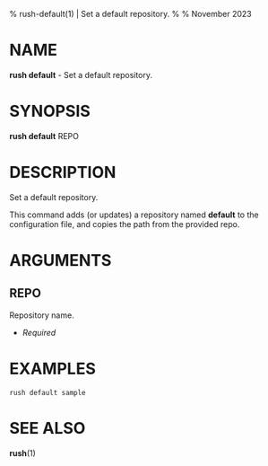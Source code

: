 % rush-default(1) | Set a default repository.
% 
% November 2023

NAME
==================================================

**rush default** - Set a default repository.

SYNOPSIS
==================================================

**rush default** REPO

DESCRIPTION
==================================================

Set a default repository.

This command adds (or updates) a repository named **default** to the configuration file, and copies the path from the provided repo.


ARGUMENTS
==================================================

REPO
--------------------------------------------------

Repository name.

- *Required*

EXAMPLES
==================================================

~~~
rush default sample

~~~

SEE ALSO
==================================================

**rush**(1)


